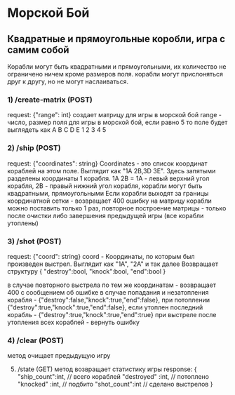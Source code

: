 # Морской Бой


## Квадратные и прямоугольные коробли, игра с самим собой
Корабли могут быть квадратными и прямоугольными, 
их количество не ограничено ничем кроме размеров поля.
корабли могут прислоняться друг к другу, но не могут наслаиваться.

### 1) /create-matrix (POST)
request: {"range": int} 
создает матрицу для игры в морской бой
range - число, размер поля для игры в морской бой,  если равно 5 то поле будет выглядеть как 
 A B C D E
1
2
3
4
5

### 2) /ship (POST) 
request: {"coordinates": string}
Coordinates - это список координат кораблей на этом поле. Выглядит как "1A 2B,3D 3E". Здесь запятыми разделены координаты 1 корабля. 1A 2B = 1A - левый верхний угол корабля, 2B - правый нижний угол корабля, корабли могут быть квадратными, прямоугольными
Если корабли выходят за границы координатной сетки - возвращает 400 ошибку
на матрицу корабли можно поставить только 1 раз, повторное построение матрицы - только после очистки либо завершения предыдущей игры (все корабли утоплены)

### 3) /shot (POST)
request: {"сoord": string}
сoord - Координаты, по которым был произведен выстрел. Выглядит как "1A", "2A" и так далее
Возвращает структуру
{
	"destroy":bool,
	"knock":bool,
	"end":bool
}

в случае повторного выстрела по тем же координатам - возвращает 400 с сообщением об ошибке
в случае попадания и незатопления корабля - {"destroy":false,"knock":true,"end":false}, при потоплении {"destroy":true,"knock":true,"end":false},
если утоплен последний корабль - {"destroy":true,"knock":true,"end":true}
при выстреле после утопления всех кораблей - вернуть ошибку

### 4) /clear (POST)
метод очищает предыдущую игру

5) /state (GET)
метод возвращает статистику игры
response:
{
	"ship_count":int, // всего кораблей
	"destroyed" :int, // потоплено
	"knocked"   :int, // подбито
	"shot_count":int  // сделано выстрелов
}